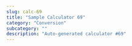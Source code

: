 ```yaml
---
slug: calc-69
title: "Sample Calculator 69"
category: "Conversion"
subcategory: ""
description: "Auto-generated calculator #69"
---
```


